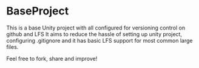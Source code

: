 # BaseProject
This is a base Unity project with all configured for versioning control on github and LFS
It aims to reduce the hassle of setting up unity project, configuring .gitignore and it has basic LFS support for most common large files.


Feel free to fork, share and improve!
